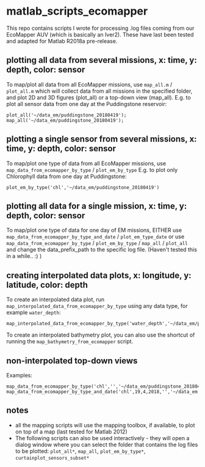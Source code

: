 # matlab_scripts_ecomapper

This repo contains scripts I wrote for processing .log files
coming from our EcoMapper AUV (which is basically an Iver2).
These have last been tested and adapted for Matlab R2018a pre-release.

## plotting all data from several missions, x: time, y: depth, color: sensor
To map/plot all data from all EcoMapper missions, use
`map_all.m` / `plot_all.m`
which will collect data from all missions in the specified folder, 
and plot 2D and 3D figures (plot_all) or a top-down view (map_all).
E.g. to plot all sensor data from one day at the Puddingstone reservoir:
```
plot_all('~/data_em/puddingstone_20180419');
map_all('~/data_em/puddingstone_20180419');
```

## plotting a single sensor from several missions, x: time, y: depth, color: sensor
To map/plot one type of data from all EcoMapper missions, use 
`map_data_from_ecomapper_by_type` / `plot_em_by_type`
E.g. to plot only Chlorophyll data from one day at Puddingstone:
```
plot_em_by_type('chl','~/data_em/puddingstone_20180419')
```

## plotting all data for a single mission, x: time, y: depth, color: sensor
To map/plot one type of data for one day of EM missions, 
EITHER use `map_data_from_ecomapper_by_type_and_date` / `plot_em_type_date`
or use `map_data_from_ecomapper_by_type` / `plot_em_by_type` / `map_all` / `plot_all`
and change the data_prefix_path to the specific log file.
(Haven't tested this in a while.. :) )

## creating interpolated data plots, x: longitude, y: latitude, color: depth
To create an interpolated data plot, run
`map_interpolated_data_from_ecomapper_by_type` using any data type, for example `water_depth`:
```
map_interpolated_data_from_ecomapper_by_type('water_depth','~/data_em/puddingstone_20180419')
```
To create an interpolated bathymetry plot, you can also use the shortcut of running the `map_bathymetry_from_ecomapper` script.

## non-interpolated top-down views
Examples:
```
map_data_from_ecomapper_by_type('chl','','~/data_em/puddingstone_20180419')
map_data_from_ecomapper_by_type_and_date('chl',19,4,2018,'','~/data_em');
```

## notes
* all the mapping scripts will use the mapping toolbox, if available, to plot on top of a map
  (last tested for Matlab 2012)
* The following scripts can also be used interactively - they will open a dialog window where you can select the folder that contains the log files to be plotted:
`plot_all*`, `map_all`, `plot_em_by_type*`, `curtainplot_sensors_subset*`

